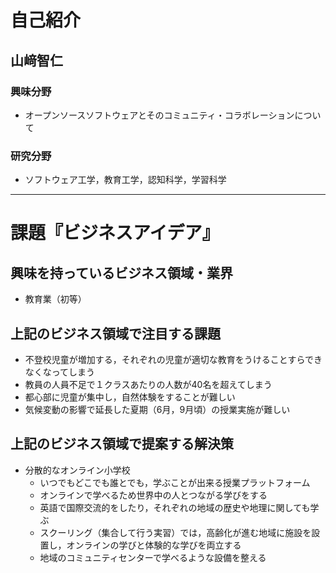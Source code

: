 # 自己紹介

## 山﨑智仁

### 興味分野

- オープンソースソフトウェアとそのコミュニティ・コラボレーションについて

### 研究分野

- ソフトウェア工学，教育工学，認知科学，学習科学

* * *

# 課題『ビジネスアイデア』

## 興味を持っているビジネス領域・業界

- 教育業（初等）

## 上記のビジネス領域で注目する課題

- 不登校児童が増加する，それぞれの児童が適切な教育をうけることすらできなくなってしまう
- 教員の人員不足で１クラスあたりの人数が40名を超えてしまう
- 都心部に児童が集中し，自然体験をすることが難しい
- 気候変動の影響で延長した夏期（6月，9月頃）の授業実施が難しい

## 上記のビジネス領域で提案する解決策

- 分散的なオンライン小学校
   - いつでもどこでも誰とでも，学ぶことが出来る授業プラットフォーム
   - オンラインで学べるため世界中の人とつながる学びをする
   - 英語で国際交流的をしたり，それぞれの地域の歴史や地理に関しても学ぶ
   - スクーリング（集合して行う実習）では，高齢化が進む地域に施設を設置し，オンラインの学びと体験的な学びを両立する
   - 地域のコミュニティセンターで学べるような設備を整える

